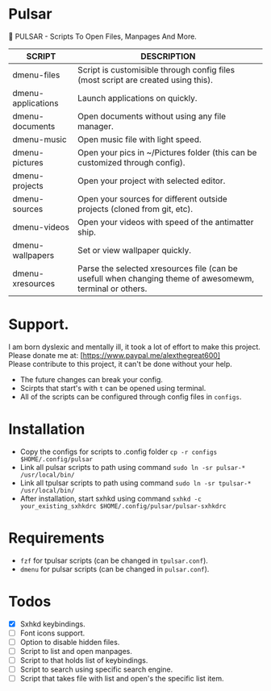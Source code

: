 # Pulsar
🚀 PULSAR - Scripts To Open Files, Manpages And More.

| SCRIPT             | DESCRIPTION                   |
| ------------------ | ----------------------------- |
| dmenu-files        | Script is customisible through config files (most script are created using this). |
| dmenu-applications | Launch applications on quickly. |
| dmenu-documents    | Open documents without using any file manager. |
| dmenu-music        | Open music file with light speed. |
| dmenu-pictures     | Open your pics in ~/Pictures folder (this can be customized through config). |
| dmenu-projects     | Open your project with selected editor. |
| dmenu-sources      | Open your sources for different outside projects (cloned from git, etc). |
| dmenu-videos       | Open your videos with speed of the antimatter ship. |
| dmenu-wallpapers   | Set or view wallpaper quickly. |
| dmenu-xresources   | Parse the selected xresources file (can be usefull when changing theme of awesomewm, terminal or others. |

# Support.

I am born dyslexic and mentally ill, it took a lot of effort to make this project.  
Please donate me at: [https://www.paypal.me/alexthegreat600]  
Please contribute to this project, it can't be done without your help.

- The future changes can break your config.
- Scirpts that start's with `t` can be opened using terminal.
- All of the scripts can be configured through config files in `configs`.

# Installation

- Copy the configs for scripts to .config folder `cp -r configs $HOME/.config/pulsar`
- Link all pulsar scripts to path using command `sudo ln -sr pulsar-* /usr/local/bin/`
- Link all tpulsar scripts to path using command `sudo ln -sr tpulsar-* /usr/local/bin/`
- After installation, start sxhkd using command `sxhkd -c your_existing_sxhkdrc $HOME/.config/pulsar/pulsar-sxhkdrc`

# Requirements

- `fzf` for tpulsar scripts (can be changed in `tpulsar.conf`).
- `dmenu` for pulsar scripts (can be changed in `pulsar.conf`).

# Todos

- [X] Sxhkd keybindings.
- [ ] Font icons support.
- [ ] Option to disable hidden files.
- [ ] Script to list and open manpages.
- [ ] Script to that holds list of keybindings.
- [ ] Script to search using specific search engine.
- [ ] Script that takes file with list and open's the specific list item.
